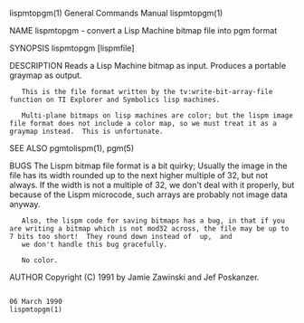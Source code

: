 lispmtopgm(1)                                                                           General Commands Manual                                                                          lispmtopgm(1)

NAME
       lispmtopgm - convert a Lisp Machine bitmap file into pgm format

SYNOPSIS
       lispmtopgm [lispmfile]

DESCRIPTION
       Reads a Lisp Machine bitmap as input.  Produces a portable graymap as output.

       This is the file format written by the tv:write-bit-array-file function on TI Explorer and Symbolics lisp machines.

       Multi-plane bitmaps on lisp machines are color; but the lispm image file format does not include a color map, so we must treat it as a graymap instead.  This is unfortunate.

SEE ALSO
       pgmtolispm(1), pgm(5)

BUGS
       The Lispm bitmap file format is a bit quirky;  Usually the image in the file has its width rounded up to the next higher multiple of 32, but not always.  If the width is not a multiple of 32,
       we don't deal with it properly, but because of the Lispm microcode, such arrays are probably not image data anyway.

       Also, the lispm code for saving bitmaps has a bug, in that if you are writing a bitmap which is not mod32 across, the file may be up to 7 bits too short!  They round down instead of  up,  and
       we don't handle this bug gracefully.

       No color.

AUTHOR
       Copyright (C) 1991 by Jamie Zawinski and Jef Poskanzer.

                                                                                             06 March 1990                                                                               lispmtopgm(1)
